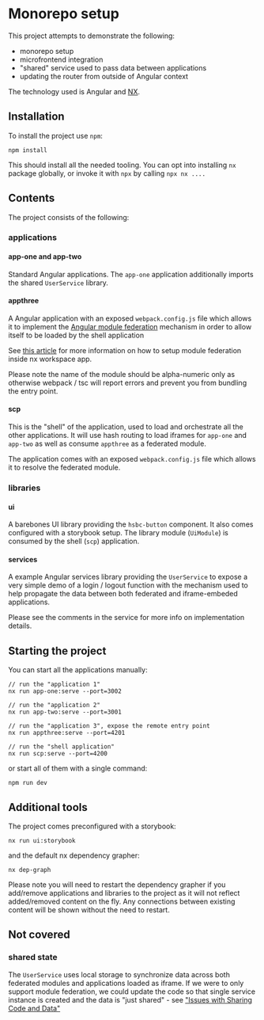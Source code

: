 # Monorepo setup

This project attempts to demonstrate the following:

- monorepo setup
- microfrontend integration
- "shared" service used to pass data between applications
- updating the router from outside of Angular context

The technology used is Angular and [NX](https://nx.dev).

## Installation

To install the project use `npm`:

```
npm install
```

This should install all the needed tooling. You can opt into installing `nx` package globally, or invoke it with `npx` by calling `npx nx ....`

## Contents

The project consists of the following:

### applications

#### app-one and app-two

Standard Angular applications. The `app-one` application additionally imports the shared `UserService` library.

#### appthree

A Angular application with an exposed `webpack.config.js` file which allows it to implement the [Angular module federation](https://www.angulararchitects.io/en/aktuelles/the-microfrontend-revolution-part-2-module-federation-with-angular/) mechanism in order to allow itself to be loaded by the shell application

See [this article](https://nx.dev/l/a/guides/setup-mfe-with-angular) for more information on how to setup module federation inside nx workspace app.

Please note the name of the module should be alpha-numeric only as otherwise webpack / tsc will report errors and prevent you from bundling the entry point.

#### scp

This is the "shell" of the application, used to load and orchestrate all the other applications. It will use hash routing to load iframes for `app-one` and `app-two` as well as consume `appthree` as a federated module.

The application comes with an exposed `webpack.config.js` file which allows it to resolve the federated module.

### libraries

#### ui

A barebones UI library providing the `hsbc-button` component. It also comes configured with a storybook setup. The library module (`UiModule`) is consumed by the shell (`scp`) application.

#### services

A example Angular services library providing the `UserService` to expose a very simple demo of a login / logout function with the mechanism used to help propagate the data between both federated and iframe-embeded applications.

Please see the comments in the service for more info on implementation details.

## Starting the project

You can start all the applications manually:

```
// run the "application 1"
nx run app-one:serve --port=3002

// run the "application 2"
nx run app-two:serve --port=3001

// run the "application 3", expose the remote entry point
nx run appthree:serve --port=4201

// run the "shell application"
nx run scp:serve --port=4200
```

or start all of them with a single command:

```
npm run dev
```

## Additional tools

The project comes preconfigured with a storybook:

```
nx run ui:storybook
```

and the default nx dependency grapher:

```
nx dep-graph
```

Please note you will need to restart the dependency grapher if you add/remove applications and libraries to the project as it will not reflect added/removed content on the fly. Any connections between existing content will be shown without the need to restart.

## Not covered

### shared state

The `UserService` uses local storage to synchronize data across both federated modules and applications loaded as iframe. If we were to only support module federation, we could update the code so that single service instance is created and the data is "just shared" - see ["Issues with Sharing Code and Data"](https://www.angulararchitects.io/aktuelles/pitfalls-with-module-federation-and-angular/)
